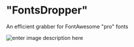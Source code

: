 # "FontsDropper"
An efficient grabber for FontAwesome "pro" fonts

![enter image description here](https://i.imgur.com/wlrEPuv.png)